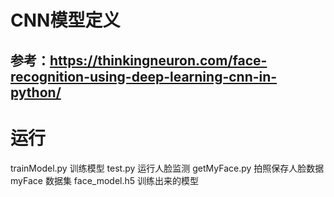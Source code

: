 # CNN模型定义

## 参考：https://thinkingneuron.com/face-recognition-using-deep-learning-cnn-in-python/

# 运行

trainModel.py 训练模型
test.py 运行人脸监测
getMyFace.py 拍照保存人脸数据
myFace 数据集
face_model.h5 训练出来的模型
